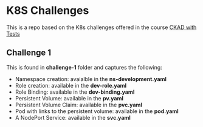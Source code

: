 # K8S Challenges
This is a repo based on the K8s challenges offered in the course [CKAD with Tests](https://www.udemy.com/course/certified-kubernetes-application-developer)

## Challenge 1
This is found in **challenge-1** folder and captures the following:
- Namespace creation: avaialble in the **ns-development.yaml**
- Role creation: available in the **dev-role.yaml**
- Role Binding: available in the **dev-binding.yaml**
- Persistent Volume: available in the **pv.yaml**
- Persistent Volume Claim: available in the **pvc.yaml**
- Pod with links to the persistent volume: available in the **pod.yaml**
- A NodePort Service: available in the **svc.yaml**